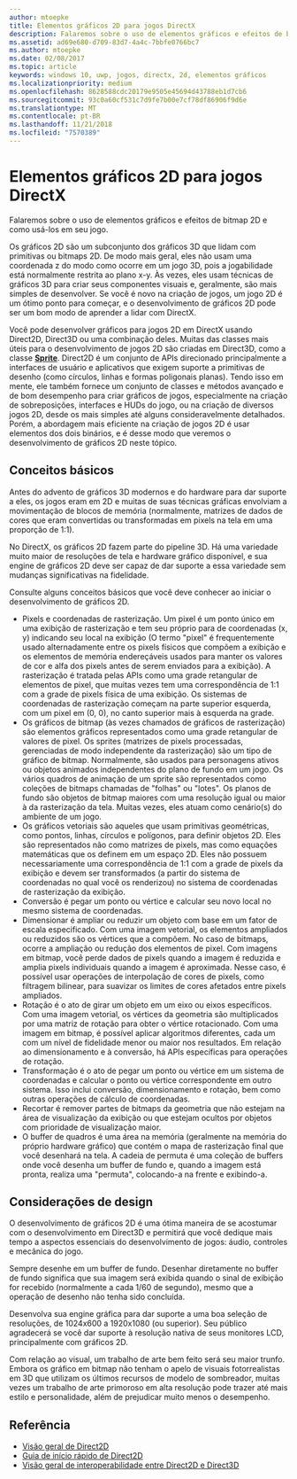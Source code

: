 ```yaml
---
author: mtoepke
title: Elementos gráficos 2D para jogos DirectX
description: Falaremos sobre o uso de elementos gráficos e efeitos de bitmap 2D e como usá-los em seu jogo.
ms.assetid: ad69e680-d709-83d7-4a4c-7bbfe0766bc7
ms.author: mtoepke
ms.date: 02/08/2017
ms.topic: article
keywords: windows 10, uwp, jogos, directx, 2d, elementos gráficos
ms.localizationpriority: medium
ms.openlocfilehash: 8628588cdc20179e9505e45694d43788eb1d7cb6
ms.sourcegitcommit: 93c0a60cf531c7d9fe7b00e7cf78df86906f9d6e
ms.translationtype: MT
ms.contentlocale: pt-BR
ms.lasthandoff: 11/21/2018
ms.locfileid: "7570389"
---
```

# <a name="2d-graphics-for-directx-games"></a>Elementos gráficos 2D para jogos DirectX



Falaremos sobre o uso de elementos gráficos e efeitos de bitmap 2D e como usá-los em seu jogo.

Os gráficos 2D são um subconjunto dos gráficos 3D que lidam com primitivas ou bitmaps 2D. De modo mais geral, eles não usam uma coordenada z do modo como ocorre em um jogo 3D, pois a jogabilidade está normalmente restrita ao plano x-y. Às vezes, eles usam técnicas de gráficos 3D para criar seus componentes visuais e, geralmente, são mais simples de desenvolver. Se você é novo na criação de jogos, um jogo 2D é um ótimo ponto para começar, e o desenvolvimento de gráficos 2D pode ser um bom modo de aprender a lidar com DirectX.

Você pode desenvolver gráficos para jogos 2D em DirectX usando Direct2D, Direct3D ou uma combinação deles. Muitas das classes mais úteis para o desenvolvimento de jogos 2D são criadas em Direct3D, como a classe [**Sprite**](https://msdn.microsoft.com/library/windows/desktop/bb205601). Direct2D é um conjunto de APIs direcionado principalmente a interfaces de usuário e aplicativos que exigem suporte a primitivas de desenho (como círculos, linhas e formas poligonais planas). Tendo isso em mente, ele também fornece um conjunto de classes e métodos avançado e de bom desempenho para criar gráficos de jogos, especialmente na criação de sobreposições, interfaces e HUDs do jogo, ou na criação de diversos jogos 2D, desde os mais simples até alguns consideravelmente detalhados. Porém, a abordagem mais eficiente na criação de jogos 2D é usar elementos dos dois binários, e é desse modo que veremos o desenvolvimento de gráficos 2D neste tópico.

## <a name="concepts-at-a-glance"></a>Conceitos básicos


Antes do advento de gráficos 3D modernos e do hardware para dar suporte a eles, os jogos eram em 2D e muitas de suas técnicas gráficas envolviam a movimentação de blocos de memória (normalmente, matrizes de dados de cores que eram convertidas ou transformadas em pixels na tela em uma proporção de 1:1).

No DirectX, os gráficos 2D fazem parte do pipeline 3D. Há uma variedade muito maior de resoluções de tela e hardware gráfico disponível, e sua engine de gráficos 2D deve ser capaz de dar suporte a essa variedade sem mudanças significativas na fidelidade.

Consulte alguns conceitos básicos que você deve conhecer ao iniciar o desenvolvimento de gráficos 2D.

-   Pixels e coordenadas de rasterização. Um pixel é um ponto único em uma exibição de rasterização e tem seu próprio para de coordenadas (x, y) indicando seu local na exibição (O termo "pixel" é frequentemente usado alternadamente entre os pixels físicos que compõem a exibição e os elementos de memória endereçáveis usados para manter os valores de cor e alfa dos pixels antes de serem enviados para a exibição). A rasterização é tratada pelas APIs como uma grade retangular de elementos de pixel, que muitas vezes tem uma correspondência de 1:1 com a grade de pixels física de uma exibição. Os sistemas de coordenadas de rasterização começam na parte superior esquerda, com um pixel em (0, 0), no canto superior mais à esquerda na grade.
-   Os gráficos de bitmap (às vezes chamados de gráficos de rasterização) são elementos gráficos representados como uma grade retangular de valores de pixel. Os sprites (matrizes de pixels processadas, gerenciadas de modo independente da rasterização) são um tipo de gráfico de bitmap. Normalmente, são usados para personagens ativos ou objetos animados independentes do plano de fundo em um jogo. Os vários quadros de animação de um sprite são representados como coleções de bitmaps chamadas de "folhas" ou "lotes". Os planos de fundo são objetos de bitmap maiores com uma resolução igual ou maior à da rasterização da tela. Muitas vezes, eles atuam como cenário(s) do ambiente de um jogo.
-   Os gráficos vetoriais são aqueles que usam primitivas geométricas, como pontos, linhas, círculos e polígonos, para definir objetos 2D. Eles são representados não como matrizes de pixels, mas como equações matemáticas que os definem em um espaço 2D. Eles não possuem necessariamente uma correspondência de 1:1 com a grade de pixels da exibição e devem ser transformados (a partir do sistema de coordenadas no qual você os renderizou) no sistema de coordenadas de rasterização da exibição.
-   Conversão é pegar um ponto ou vértice e calcular seu novo local no mesmo sistema de coordenadas.
-   Dimensionar é ampliar ou reduzir um objeto com base em um fator de escala especificado. Com uma imagem vetorial, os elementos ampliados ou reduzidos são os vértices que a compõem. No caso de bitmaps, ocorre a ampliação ou redução dos elementos de pixel. Com imagens em bitmap, você perde dados de pixels quando a imagem é reduzida e amplia pixels individuais quando a imagem é aproximada. Nesse caso, é possível usar operações de interpolação de cores de pixels, como filtragem bilinear, para suavizar os limites de cores afetados entre pixels ampliados.
-   Rotação é o ato de girar um objeto em um eixo ou eixos específicos. Com uma imagem vetorial, os vértices da geometria são multiplicados por uma matriz de rotação para obter o vértice rotacionado. Com uma imagem em bitmap, é possível aplicar algoritmos diferentes, cada um com um nível de fidelidade menor ou maior nos resultados. Em relação ao dimensionamento e à conversão, há APIs específicas para operações de rotação.
-   Transformação é o ato de pegar um ponto ou vértice em um sistema de coordenadas e calcular o ponto ou vértice correspondente em outro sistema. Isso inclui conversão, dimensionamento e rotação, bem como outras operações de cálculo de coordenadas.
-   Recortar é remover partes de bitmaps da geometria que não estejam na área de visualização da exibição ou que estejam ocultos por objetos com prioridade de visualização maior.
-   O buffer de quadros é uma área na memória (geralmente na memória do próprio hardware gráfico) que contém o mapa de rasterização final que você desenhará na tela. A cadeia de permuta é uma coleção de buffers onde você desenha um buffer de fundo e, quando a imagem está pronta, realiza uma "permuta", colocando-a na frente e exibindo-a.

## <a name="design-considerations"></a>Considerações de design


O desenvolvimento de gráficos 2D é uma ótima maneira de se acostumar com o desenvolvimento em Direct3D e permitirá que você dedique mais tempo a aspectos essenciais do desenvolvimento de jogos: áudio, controles e mecânica do jogo.

Sempre desenhe em um buffer de fundo. Desenhar diretamente no buffer de fundo significa que sua imagem será exibida quando o sinal de exibição for recebido (normalmente a cada 1/60 de segundo), mesmo que a operação de desenho não tenha sido concluída.

Desenvolva sua engine gráfica para dar suporte a uma boa seleção de resoluções, de 1024x600 a 1920x1080 (ou superior). Seu público agradecerá se você dar suporte à resolução nativa de seus monitores LCD, principalmente com gráficos 2D.

Com relação ao visual, um trabalho de arte bem feito será seu maior trunfo. Embora os gráfico em bitmap não tenham o apelo de visuais fotorrealistas em 3D que utilizam os últimos recursos de modelo de sombreador, muitas vezes um trabalho de arte primoroso em alta resolução pode trazer até mais estilo e personalidade, além de prejudicar muito menos o desempenho.

## <a name="reference"></a>Referência


-   [Visão geral de Direct2D](https://msdn.microsoft.com/library/windows/desktop/dd370987)
-   [Guia de início rápido de Direct2D](https://msdn.microsoft.com/library/windows/desktop/dd535473)
-   [Visão geral de interoperabilidade entre Direct2D e Direct3D](https://msdn.microsoft.com/library/windows/desktop/dd370966)
